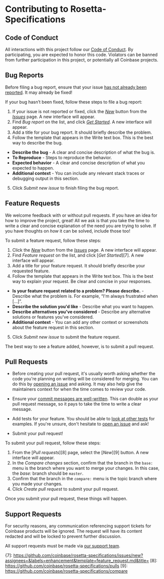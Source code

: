 # Contributing to Rosetta-Specifications

## Code of Conduct

All interactions with this project follow our [Code of Conduct][code-of-conduct]. By participating, you are expected to honor this code. Violators can be banned from further participation in this project, or potentially all Coinbase projects.

[code-of-conduct]: https://github.com/coinbase/code-of-conduct

## Bug Reports

Before filing a bug report, ensure that your issue [has not already been reported][1]. It may already be fixed!

If your bug hasn’t been fixed, follow these steps to file a bug report:

1. If your issue is not reported or fixed, click the [*New*][5] button from the [*Issues*][1] page. A new interface will appear.
2. Find _Bug report_ on the list, and click [_Get Started_][6]. A new interface will appear.
3. Add a title for your bug report. It should briefly describe the problem.
4. Follow the template that appears in the Write text box. This is the best way to describe the bug.
* **Describe the bug** - A clear and concise description of what the bug is.
* **To Reproduce** - Steps to reproduce the behavior.
* **Expected behavior** - A clear and concise description of what you expected to happen.
* **Additional context** - You can include any relevant stack traces or debugging output in this section.
5. Click _Submit new issue_ to finish filing the bug report.

## Feature Requests

We welcome feedback with or without pull requests. If you have an idea for how to improve the project, great! All we ask is that you take the time to write a clear and concise explanation of the need you are trying to solve. If you have thoughts on _how_ it can be solved, include those too!

To submit a feature request, follow these steps:

1. Click the [*New*][5] button from the [*Issues*][1] page. A new interface will appear.
2. Find _Feature request_ on the list, and click [_Get Started_][7]. A new interface will appear.
3. Add a title for your feature request. It should briefly describe your requested feature.
4. Follow the template that appears in the Write text box. This is the best way to explain your request. Be clear and concise in your responses.
* **Is your feature request related to a problem? Please describe.** - Describe what the problem is. For example, “I'm always frustrated when [...]”.
* **Describe the solution you'd like** - Describe what you want to happen.
* **Describe alternatives you've considered** - Describe any alternative solutions or features you've considered.
* **Additional context** - You can add any other context or screenshots about the feature request in this section.
5. Click _Submit new issue_ to submit the feature request.

The best way to see a feature added, however, is to submit a pull request.

## Pull Requests

* Before creating your pull request, it's usually worth asking whether the code you're planning on writing will be considered for merging. You can do this by [opening an issue][1] and asking. It may also help give the maintainers context for when the time comes to review your code.

* Ensure your [commit messages are well-written][2]. This can double as your pull request message, so it pays to take the time to write a clear message.

* Add tests for your feature. You should be able to [look at other tests][4] for examples. If you're unsure, don't hesitate to [open an issue][1] and ask!

* Submit your pull request!

To submit your pull request, follow these steps:

1. From the [_Pull requests_][8] page, select the [_New_][9] button. A new interface will appear.
2. In the _Compare changes_ section, confirm that the branch in the `base:` menu is the branch where you want to merge your changes. In this case, the *base:* branch should be `master`.
3. Confirm that the branch in the `compare:` menu is the topic branch where you made your changes.
4. Click _Create pull request_ to submit your pull request.

Once you submit your pull request, these things will happen.

## Support Requests

For security reasons, any communication referencing support tickets for Coinbase products will be ignored. The request will have its content redacted and will be locked to prevent further discussion.

All support requests must be made via [our support team][3].

[1]: https://github.com/coinbase/rosetta-specifications/issues
[2]: https://chris.beams.io/posts/git-commit/#seven-rules
[3]: https://support.coinbase.com/customer/en/portal/articles/2288496-how-can-i-contact-coinbase-support-
[4]: https://github.com/coinbase/rosetta-sdk-go/pull/294/files
[5]: https://github.com/coinbase/rosetta-specifications/issues/new/choose
[6]: https://github.com/coinbase/rosetta-specifications/issues/new?assignees=&labels=bug&template=bug_report.md&title=
{7]: https://github.com/coinbase/rosetta-specifications/issues/new?assignees=&labels=enhancement&template=feature_request.md&title=
[8]: https://github.com/coinbase/rosetta-specifications/pulls
[9]: https://github.com/coinbase/rosetta-specifications/compare